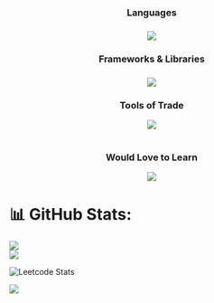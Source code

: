 <div align="center">
  <h3>Languages<h3/>
  <a href="https://skillicons.dev">
    <img src="https://skillicons.dev/icons?i=bash,python,java,cpp,c,html,css,javascript,typescript,go,lua,md&perline=8" />
  </a>
<br/>

  <h3>Frameworks & Libraries<h3/>
  <a href="https://skillicons.dev">
    <img src="https://skillicons.dev/icons?i=react,next,redux,angular,reactivex,vue,svelte,express,tailwind,bootstrap,nodejs,prisma,jest,firebase,appwrite,vite,&perline=8" />
  </a>
<br/>
    
  <h3>Tools of Trade </h3>
  <a href="https://skillicons.dev">
    <img src="https://skillicons.dev/icons?i=arch,git,mongodb,mysql,sqlite,postgresql,vite,webpack,postman,regex,remix,bun,npm,docker,vercel,vim&perline=8" />
  </a>  
  <br/>
<br/>

  <h3>Would Love to Learn </h3>
  <a href="https://skillicons.dev">
    <img src="https://skillicons.dev/icons?i=kubernetes,aws,gcp,azure,rust,redis,supabase&perline=" />
  </a>
<br/>

</div>

# 📊 GitHub Stats:
![](https://github-readme-streak-stats.herokuapp.com/?user=amank-04&theme=ambient_gradient&hide_border=true)<br/>
![](https://github-readme-stats.vercel.app/api/top-langs/?username=amank-04&theme=ambient_gradient&hide_border=true&include_all_commits=true&count_private=true&layout=compact)

![Leetcode Stats](https://leetcard.jacoblin.cool/amank-04?ext=heatmap&theme=dark)

![](https://quotes-github-readme.vercel.app/api?type=horizontal&theme=radical)
